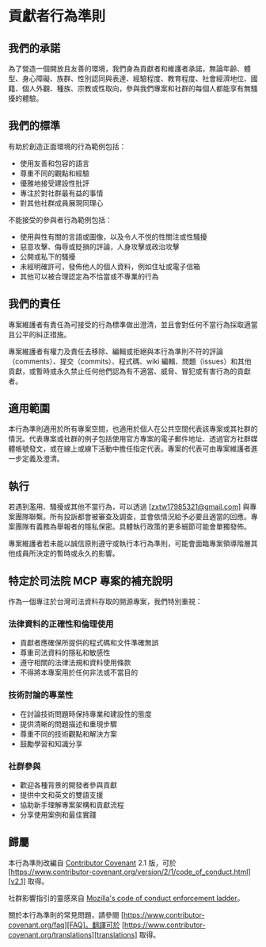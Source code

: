 # 貢獻者行為準則

## 我們的承諾

為了營造一個開放且友善的環境，我們身為貢獻者和維護者承諾，無論年齡、體型、身心障礙、族群、性別認同與表達、經驗程度、教育程度、社會經濟地位、國籍、個人外觀、種族、宗教或性取向，參與我們專案和社群的每個人都能享有無騷擾的體驗。

## 我們的標準

有助於創造正面環境的行為範例包括：

* 使用友善和包容的語言
* 尊重不同的觀點和經驗
* 優雅地接受建設性批評
* 專注於對社群最有益的事情
* 對其他社群成員展現同理心

不能接受的參與者行為範例包括：

* 使用與性有關的言語或圖像，以及令人不悦的性關注或性騷擾
* 惡意攻擊、侮辱或貶損的評論，人身攻擊或政治攻擊
* 公開或私下的騷擾
* 未經明確許可，發佈他人的個人資料，例如住址或電子信箱
* 其他可以被合理認定為不恰當或不專業的行為

## 我們的責任

專案維護者有責任為可接受的行為標準做出澄清，並且會對任何不當行為採取適當且公平的糾正措施。

專案維護者有權力及責任去移除、編輯或拒絕與本行為準則不符的評論（comments）、提交（commits）、程式碼、wiki 編輯、問題（issues）和其他貢獻，或暫時或永久禁止任何他們認為有不適當、威脅、冒犯或有害行為的貢獻者。

## 適用範圍

本行為準則適用於所有專案空間，也適用於個人在公共空間代表該專案或其社群的情況。代表專案或社群的例子包括使用官方專案的電子郵件地址、透過官方社群媒體帳號發文，或在線上或線下活動中擔任指定代表。專案的代表可由專案維護者進一步定義及澄清。

## 執行

若遇到濫用、騷擾或其他不當行為，可以透過 [zxtw17985321@gmail.com] 與專案團隊聯繫。所有投訴都會被審查及調查，並會依情況給予必要且適當的回應。專案團隊有義務為舉報者的隱私保密。具體執行政策的更多細節可能會單獨發佈。

專案維護者若未能以誠信原則遵守或執行本行為準則，可能會面臨專案領導階層其他成員所決定的暫時或永久的影響。

## 特定於司法院 MCP 專案的補充說明

作為一個專注於台灣司法資料存取的開源專案，我們特別重視：

### 法律資料的正確性和倫理使用

* 貢獻者應確保所提供的程式碼和文件準確無誤
* 尊重司法資料的隱私和敏感性
* 遵守相關的法律法規和資料使用條款
* 不得將本專案用於任何非法或不當目的

### 技術討論的專業性

* 在討論技術問題時保持專業和建設性的態度
* 提供清晰的問題描述和重現步驟
* 尊重不同的技術觀點和解決方案
* 鼓勵學習和知識分享

### 社群參與

* 歡迎各種背景的開發者參與貢獻
* 提供中文和英文的雙語支援
* 協助新手理解專案架構和貢獻流程
* 分享使用案例和最佳實踐

## 歸屬

本行為準則改編自 [Contributor Covenant][homepage] 2.1 版，可於 [https://www.contributor-covenant.org/version/2/1/code_of_conduct.html][v2.1] 取得。

社群影響指引的靈感來自 [Mozilla's code of conduct enforcement ladder][Mozilla CoC]。

關於本行為準則的常見問題，請參閱 [https://www.contributor-covenant.org/faq][FAQ]。翻譯可於 [https://www.contributor-covenant.org/translations][translations] 取得。

[homepage]: https://www.contributor-covenant.org
[v2.1]: https://www.contributor-covenant.org/version/2/1/code_of_conduct.html
[Mozilla CoC]: https://github.com/mozilla/diversity
[FAQ]: https://www.contributor-covenant.org/faq
[translations]: https://www.contributor-covenant.org/translations
